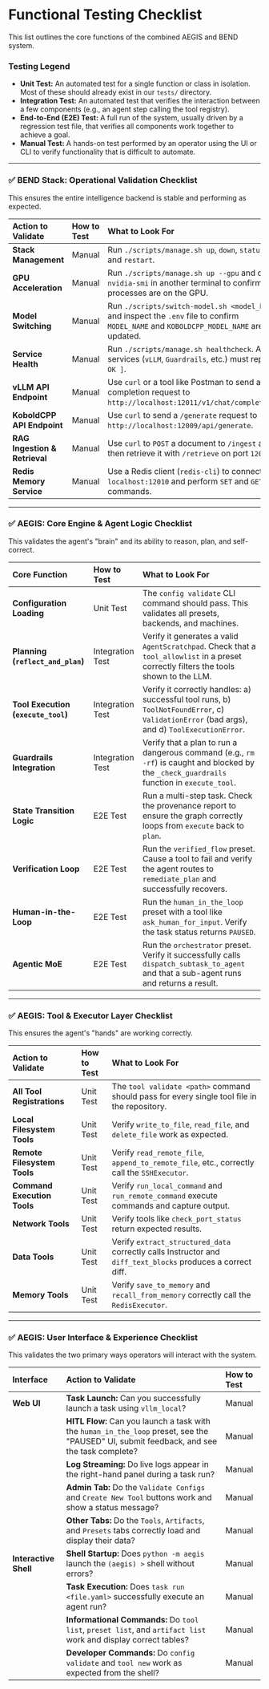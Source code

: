 # Functional Testing Checklist
This list outlines the core functions of the combined AEGIS and BEND system.
### Testing Legend

-   **Unit Test:** An automated test for a single function or class in isolation. Most of these should already exist in our `tests/` directory.
-   **Integration Test:** An automated test that verifies the interaction between a few components (e.g., an agent step calling the tool registry).
-   **End-to-End (E2E) Test:** A full run of the system, usually driven by a regression test file, that verifies all components work together to achieve a goal.
-   **Manual Test:** A hands-on test performed by an operator using the UI or CLI to verify functionality that is difficult to automate.

---

### ✅ BEND Stack: Operational Validation Checklist

This ensures the entire intelligence backend is stable and performing as expected.

| Action to Validate | How to Test | What to Look For |
| :--- | :--- | :--- |
| **Stack Management** | Manual | Run `./scripts/manage.sh up`, `down`, `status`, and `restart`. |
| **GPU Acceleration** | Manual | Run `./scripts/manage.sh up --gpu` and check `nvidia-smi` in another terminal to confirm processes are on the GPU. |
| **Model Switching** | Manual | Run `./scripts/switch-model.sh <model_key>` and inspect the `.env` file to confirm `MODEL_NAME` and `KOBOLDCPP_MODEL_NAME` are updated. |
| **Service Health** | Manual | Run `./scripts/manage.sh healthcheck`. All key services (`vLLM`, `Guardrails`, etc.) must report `[ OK ]`. |
| **vLLM API Endpoint** | Manual | Use `curl` or a tool like Postman to send a chat completion request to `http://localhost:12011/v1/chat/completions`. |
| **KoboldCPP API Endpoint**| Manual | Use `curl` to send a `/generate` request to `http://localhost:12009/api/generate`. |
| **RAG Ingestion & Retrieval**| Manual | Use `curl` to `POST` a document to `/ingest` and then retrieve it with `/retrieve` on port `12007`. |
| **Redis Memory Service** | Manual | Use a Redis client (`redis-cli`) to connect to `localhost:12010` and perform `SET` and `GET` commands. |

---

### ✅ AEGIS: Core Engine & Agent Logic Checklist

This validates the agent's "brain" and its ability to reason, plan, and self-correct.

| Core Function | How to Test | What to Look For |
| :--- | :--- | :--- |
| **Configuration Loading** | Unit Test | The `config validate` CLI command should pass. This validates all presets, backends, and machines. |
| **Planning (`reflect_and_plan`)**| Integration Test | Verify it generates a valid `AgentScratchpad`. Check that a `tool_allowlist` in a preset correctly filters the tools shown to the LLM. |
| **Tool Execution (`execute_tool`)**| Integration Test | Verify it correctly handles: a) successful tool runs, b) `ToolNotFoundError`, c) `ValidationError` (bad args), and d) `ToolExecutionError`. |
| **Guardrails Integration**| Integration Test | Verify that a plan to run a dangerous command (e.g., `rm -rf`) is caught and blocked by the `_check_guardrails` function in `execute_tool`. |
| **State Transition Logic** | E2E Test | Run a multi-step task. Check the provenance report to ensure the graph correctly loops from `execute` back to `plan`. |
| **Verification Loop** | E2E Test | Run the `verified_flow` preset. Cause a tool to fail and verify the agent routes to `remediate_plan` and successfully recovers. |
| **Human-in-the-Loop** | E2E Test | Run the `human_in_the_loop` preset with a tool like `ask_human_for_input`. Verify the task status returns `PAUSED`. |
| **Agentic MoE** | E2E Test | Run the `orchestrator` preset. Verify it successfully calls `dispatch_subtask_to_agent` and that a sub-agent runs and returns a result. |

---

### ✅ AEGIS: Tool & Executor Layer Checklist

This ensures the agent's "hands" are working correctly.

| Action to Validate | How to Test | What to Look For |
| :--- | :--- | :--- |
| **All Tool Registrations** | Unit Test | The `tool validate <path>` command should pass for every single tool file in the repository. |
| **Local Filesystem Tools** | Unit Test | Verify `write_to_file`, `read_file`, and `delete_file` work as expected. |
| **Remote Filesystem Tools**| Unit Test | Verify `read_remote_file`, `append_to_remote_file`, etc., correctly call the `SSHExecutor`. |
| **Command Execution Tools**| Unit Test | Verify `run_local_command` and `run_remote_command` execute commands and capture output. |
| **Network Tools** | Unit Test | Verify tools like `check_port_status` return expected results. |
| **Data Tools** | Unit Test | Verify `extract_structured_data` correctly calls Instructor and `diff_text_blocks` produces a correct diff. |
| **Memory Tools** | Unit Test | Verify `save_to_memory` and `recall_from_memory` correctly call the `RedisExecutor`. |

---

### ✅ AEGIS: User Interface & Experience Checklist

This validates the two primary ways operators will interact with the system.

| Interface | Action to Validate | How to Test |
| :--- | :--- | :--- |
| **Web UI** | **Task Launch:** Can you successfully launch a task using `vllm_local`? | Manual |
| | **HITL Flow:** Can you launch a task with the `human_in_the_loop` preset, see the "PAUSED" UI, submit feedback, and see the task complete? | Manual |
| | **Log Streaming:** Do live logs appear in the right-hand panel during a task run? | Manual |
| | **Admin Tab:** Do the `Validate Configs` and `Create New Tool` buttons work and show a status message? | Manual |
| | **Other Tabs:** Do the `Tools`, `Artifacts`, and `Presets` tabs correctly load and display their data? | Manual |
| **Interactive Shell** | **Shell Startup:** Does `python -m aegis` launch the `(aegis) >` shell without errors? | Manual |
| | **Task Execution:** Does `task run <file.yaml>` successfully execute an agent run? | Manual |
| | **Informational Commands:** Do `tool list`, `preset list`, and `artifact list` work and display correct tables? | Manual |
| | **Developer Commands:** Do `config validate` and `tool new` work as expected from the shell? | Manual |